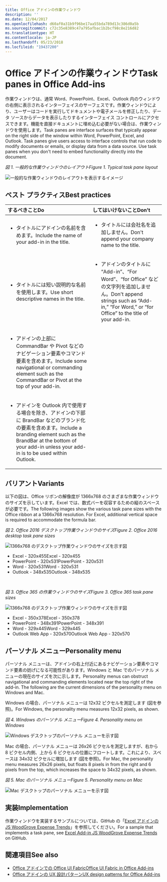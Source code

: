```yaml
---
title: Office アドインの作業ウィンドウ
description: ''
ms.date: 12/04/2017
ms.openlocfilehash: d60af0a31b9f96be17aa55bda789d13c386d0a5b
ms.sourcegitcommit: c72c35e8389c47a795afbac1b2bcf98c8e216d82
ms.translationtype: HT
ms.contentlocale: ja-JP
ms.lasthandoff: 05/23/2018
ms.locfileid: "19437200"
---
```

# <a name="task-panes-in-office-add-ins"></a><span data-ttu-id="f95a2-102">Office アドインの作業ウィンドウ</span><span class="sxs-lookup"><span data-stu-id="f95a2-102">Task panes in Office Add-ins</span></span>
 
<span data-ttu-id="f95a2-p101">作業ウィンドウは、通常 Word、PowerPoint、Excel、Outlook 内のウィンドウの右側に表示されるインターフェイスのサーフェスです。作業ウィンドウにより、ユーザーはコードを実行してドキュメントや電子メールを修正したり、データ ソースからデータを表示したりするインターフェイス コントロールにアクセスできます。機能を直接ドキュメントに埋め込む必要がない場合は、作業ウィンドウを使用します。</span><span class="sxs-lookup"><span data-stu-id="f95a2-p101">Task panes are interface surfaces that typically appear on the right side of the window within Word, PowerPoint, Excel, and Outlook. Task panes give users access to interface controls that run code to modify documents or emails, or display data from a data source. Use task panes when you don't need to embed functionality directly into the document.</span></span>

<span data-ttu-id="f95a2-106">*図 1. 一般的な作業ウィンドウのレイアウト*</span><span class="sxs-lookup"><span data-stu-id="f95a2-106">*Figure 1. Typical task pane layout*</span></span>

![一般的な作業ウィンドウのレイアウトを表示するイメージ](../images/overview-with-app-task-pane.png)

## <a name="best-practices"></a><span data-ttu-id="f95a2-108">ベスト プラクティス</span><span class="sxs-lookup"><span data-stu-id="f95a2-108">Best practices</span></span>

|<span data-ttu-id="f95a2-109">**するべきこと**</span><span class="sxs-lookup"><span data-stu-id="f95a2-109">**Do**</span></span>|<span data-ttu-id="f95a2-110">**してはいけないこと**</span><span class="sxs-lookup"><span data-stu-id="f95a2-110">**Don't**</span></span>|
|:-----|:--------|
|<ul><li><span data-ttu-id="f95a2-111">タイトルにアドインの名前を含めます。</span><span class="sxs-lookup"><span data-stu-id="f95a2-111">Include the name of your add-in in the title.</span></span></li></ul>|<ul><li><span data-ttu-id="f95a2-112">タイトルには会社名を追加しません。</span><span class="sxs-lookup"><span data-stu-id="f95a2-112">Don't append your company name to the title.</span></span></li></ul>|
|<ul><li><span data-ttu-id="f95a2-113">タイトルには短い説明的な名前を使用します。</span><span class="sxs-lookup"><span data-stu-id="f95a2-113">Use short descriptive names in the title.</span></span></li></ul>|<ul><li><span data-ttu-id="f95a2-114">アドインのタイトルに “Add-in”、“For Word”、“for Office” などの文字列を追加しません。</span><span class="sxs-lookup"><span data-stu-id="f95a2-114">Don't append strings such as “Add-in,” “For Word,” or “for Office” to the title of your add-in.</span></span></li></ul>|
|<ul><li><span data-ttu-id="f95a2-115">アドインの上部に CommandBar や Pivot などのナビゲーション要素やコマンド要素を含めます。</span><span class="sxs-lookup"><span data-stu-id="f95a2-115">Include some navigational or commanding element such as the CommandBar or Pivot at the top of your add-in.</span></span></li></ul>||
|<ul><li><span data-ttu-id="f95a2-116">アドインを Outlook 内で使用する場合を除き、アドインの下部に BrandBar などのブランド化の要素を含めます。</span><span class="sxs-lookup"><span data-stu-id="f95a2-116">Include a branding element such as the BrandBar at the bottom of your add-in unless your add-in is to be used within Outlook.</span></span></li></ul>||


## <a name="variants"></a><span data-ttu-id="f95a2-117">バリアント</span><span class="sxs-lookup"><span data-stu-id="f95a2-117">Variants</span></span>

<span data-ttu-id="f95a2-p102">以下の図は、Office リボンの解像度が 1366x768 のさまざまな作業ウィンドウのサイズを示しています。Excel では、数式バーを収容するための縦のスペースが必要です。</span><span class="sxs-lookup"><span data-stu-id="f95a2-p102">The following images show the various task pane sizes with the Office ribbon at a 1366x768 resolution. For Excel, additional vertical space is required to accommodate the formula bar.</span></span>  

<span data-ttu-id="f95a2-120">*図 2. Office 2016 デスクトップ作業ウィンドウのサイズ*</span><span class="sxs-lookup"><span data-stu-id="f95a2-120">*Figure 2. Office 2016 desktop task pane sizes*</span></span>

![1366x768 のデスクトップ作業ウィンドウのサイズを示す図](../images/add-in-taskpane-sizes-desktop.png)

- <span data-ttu-id="f95a2-122">Excel - 320x455</span><span class="sxs-lookup"><span data-stu-id="f95a2-122">Excel - 320x455</span></span>
- <span data-ttu-id="f95a2-123">PowerPoint - 320x531</span><span class="sxs-lookup"><span data-stu-id="f95a2-123">PowerPoint - 320x531</span></span>
- <span data-ttu-id="f95a2-124">Word - 320x531</span><span class="sxs-lookup"><span data-stu-id="f95a2-124">Word - 320x531</span></span>
- <span data-ttu-id="f95a2-125">Outlook - 348x535</span><span class="sxs-lookup"><span data-stu-id="f95a2-125">Outlook - 348x535</span></span>

<br/>

<span data-ttu-id="f95a2-126">*図 3. Office 365 の作業ウィンドウのサイズ*</span><span class="sxs-lookup"><span data-stu-id="f95a2-126">*Figure 3. Office 365 task pane sizes*</span></span>

![1366x768 のデスクトップ作業ウィンドウのサイズを示す図](../images/add-in-taskpane-sizes-online.png)

- <span data-ttu-id="f95a2-128">Excel - 350x378</span><span class="sxs-lookup"><span data-stu-id="f95a2-128">Excel - 350x378</span></span>
- <span data-ttu-id="f95a2-129">PowerPoint - 348x391</span><span class="sxs-lookup"><span data-stu-id="f95a2-129">PowerPoint - 348x391</span></span>
- <span data-ttu-id="f95a2-130">Word - 329x445</span><span class="sxs-lookup"><span data-stu-id="f95a2-130">Word - 329x445</span></span>
- <span data-ttu-id="f95a2-131">Outlook Web App - 320x570</span><span class="sxs-lookup"><span data-stu-id="f95a2-131">Outlook Web App - 320x570</span></span>

## <a name="personality-menu"></a><span data-ttu-id="f95a2-132">パーソナル メニュー</span><span class="sxs-lookup"><span data-stu-id="f95a2-132">Personality menu</span></span>

<span data-ttu-id="f95a2-p103">パーソナル メニューは、アドインの右上付近にあるナビゲーション要素やコマンド要素の妨げになる可能性があります。Windows と Mac でのパーソナル メニューの現在のサイズを次に示します。</span><span class="sxs-lookup"><span data-stu-id="f95a2-p103">Personality menus can obstruct navigational and commanding elements located near the top right of the add-in. The following are the current dimensions of the personality menu on Windows and Mac.</span></span>

<span data-ttu-id="f95a2-135">Windows の場合、パーソナル メニューは 12x32 ピクセルを測定します (図を参照)。</span><span class="sxs-lookup"><span data-stu-id="f95a2-135">For Windows, the personality menu measures 12x32 pixels, as shown.</span></span>

<span data-ttu-id="f95a2-136">*図 4. Windows のパーソナル メニュー*</span><span class="sxs-lookup"><span data-stu-id="f95a2-136">*Figure 4. Personality menu on Windows*</span></span>

![Windows デスクトップのパーソナル メニューを示す図](../images/personality-menu-win.png)

<span data-ttu-id="f95a2-138">Mac の場合、パーソナル メニューは 26x26 ピクセルを測定しますが、右から 8 ピクセル内側、上から 6 ピクセルの位置にフロートします。これにより、スペースは 34x32 ピクセルに増加します (図を参照)。</span><span class="sxs-lookup"><span data-stu-id="f95a2-138">For Mac, the personality menu measures 26x26 pixels, but floats 8 pixels in from the right and 6 pixels from the top, which increases the space to 34x32 pixels, as shown.</span></span>

<span data-ttu-id="f95a2-139">*図 5. Mac のパーソナル メニュー*</span><span class="sxs-lookup"><span data-stu-id="f95a2-139">*Figure 5. Personality menu on Mac*</span></span>

![Mac デスクトップのパーソナル メニューを示す図](../images/personality-menu-mac.png)

## <a name="implementation"></a><span data-ttu-id="f95a2-141">実装</span><span class="sxs-lookup"><span data-stu-id="f95a2-141">Implementation</span></span>

<span data-ttu-id="f95a2-142">作業ウィンドウを実装するサンプルについては、GitHub の「[Excel アドインの JS WoodGrove Expense Trends](https://github.com/OfficeDev/Excel-Add-in-WoodGrove-Expense-Trends)」を参照してください。</span><span class="sxs-lookup"><span data-stu-id="f95a2-142">For a sample that implements a task pane, see [Excel Add-in JS WoodGrove Expense Trends](https://github.com/OfficeDev/Excel-Add-in-WoodGrove-Expense-Trends) on GitHub.</span></span> 


## <a name="see-also"></a><span data-ttu-id="f95a2-143">関連項目</span><span class="sxs-lookup"><span data-stu-id="f95a2-143">See also</span></span>

- [<span data-ttu-id="f95a2-144">Office アドインでの Office UI Fabric</span><span class="sxs-lookup"><span data-stu-id="f95a2-144">Office UI Fabric in Office Add-ins</span></span>](office-ui-fabric.md) 
- [<span data-ttu-id="f95a2-145">Office アドインの UX 設計パターン</span><span class="sxs-lookup"><span data-stu-id="f95a2-145">UX design patterns for Office Add-ins</span></span>](https://github.com/OfficeDev/Office-Add-in-UX-Design-Patterns-Code)


